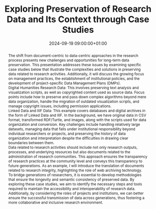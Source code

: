 ---
abstract: 'The shift from document-centric to data-centric approaches in the research
  process presents new challenges and opportunities for long-term data preservation.
  This presentation addresses these issues by examining specific case studies below
  that illustrate the complexities and solutions in preserving data related to research
  activities. Additionally, it will discuss the growing focus on management practices,
  the establishment of institutional policies, and the development of project-specific
  Data Management Plans (DMPs).


  Digital Humanities Research Data: This involves preserving text analysis and visualization
  scripts, as well as copyrighted content used as source data. Focus points include
  how to preserve and pass down complex algorithms beyond mere data organization,
  handle the migration of outdated visualization scripts, and manage copyright issues,
  including permission applications.


  Linked Data and IIIF Data: This example covers databases and digital archives in
  the form of Linked Data and IIIF. In the background, we have original data in CSV
  format, transformed RDF/Turtle, and images, along with the scripts used for data
  organization and conversion. Key challenges include handling relatively large datasets,
  managing data that falls under institutional responsibility beyond individual researchers
  or projects, and preserving the history of data organization and interpretation
  despite the difficulties in drawing clear boundaries between them.


  Data related to research activities should include not only research outputs, processes,
  and underlying resources but also documents related to the administration of research
  communities. This approach ensures the transparency of research practices at the
  community level and conveys this transparency to future generations. As an example,
  I will introduce the translation of documents related to research integrity, highlighting
  the role of web archiving technology.


  To bridge generations of researchers, it is essential to develop methodologies that
  ensure the longevity and semantic consistency of preserved data. By exploring these
  case studies, we aim to identify the necessary steps and tools required to maintain
  the accessibility and interoperability of research data. Additionally, by considering
  the roles of projects and institutions, we can better ensure the successful transmission
  of data across generations, thus fostering a more collaborative and inclusive research
  environment.'
creators:
- Akihiro Kameda
date: 2024-09-19 09:00:00+01:00
document_url: https://doi.org/10.5281/zenodo.13756258
grand_parent: iPRES
institutions: []
keywords:
- approaches to preservation
- from document to data
landing_page_url: https://zenodo.org/records/13756258
language: eng
layout: publication
license: Creative Commons Attribution 4.0 (CC-BY-4.0)
notes_url: ''
parent: iPRES 2024
publication_type: poster
size: null
slides_url: ''
source_name: iPRES
stream_url: ''
title: Exploring Preservation of Research Data and Its Context through Case Studies
year: 2024
---